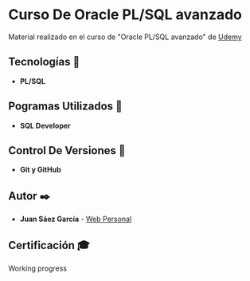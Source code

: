 # Curso De Oracle PL/SQL avanzado

Material realizado en el curso de "Oracle PL/SQL avanzado" de [Udemy](https://www.udemy.com/course/aprende-oracle-plsql-avanzado/)

## Tecnologías 🚀

* **PL/SQL**  

## Pogramas Utilizados 📌

* **SQL Developer**

## Control De Versiones 📌

* **Git y GitHub**

## Autor ✒️

* **Juan Sáez García** -  [Web Personal](https://juamber.com)

## Certificación 🎓

Working progress